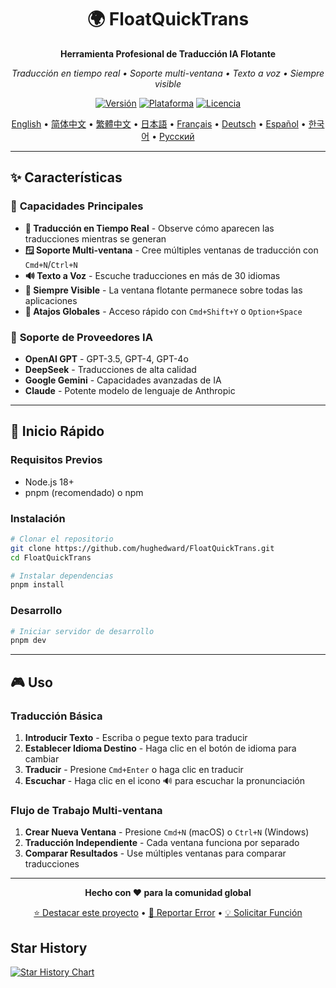 <div align="center">

# 🌍 FloatQuickTrans

**Herramienta Profesional de Traducción IA Flotante**

*Traducción en tiempo real • Soporte multi-ventana • Texto a voz • Siempre visible*

[![Versión](https://img.shields.io/badge/versión-1.0.12-blue.svg)](https://github.com/hughedward/FloatQuickTrans)
[![Plataforma](https://img.shields.io/badge/plataforma-macOS%20%7C%20Windows%20%7C%20Linux-lightgrey.svg)](https://github.com/hughedward/FloatQuickTrans)
[![Licencia](https://img.shields.io/badge/licencia-MIT-green.svg)](../LICENSE)

[English](../README.md) • [简体中文](README-zh.md) • [繁體中文](README-zh-TW.md) • [日本語](README-ja.md) • [Français](README-fr.md) • [Deutsch](README-de.md) • [Español](README-es.md) • [한국어](README-ko.md) • [Русский](README-ru.md)

</div>

---

## ✨ Características

### 🚀 **Capacidades Principales**
- **🌊 Traducción en Tiempo Real** - Observe cómo aparecen las traducciones mientras se generan
- **🪟 Soporte Multi-ventana** - Cree múltiples ventanas de traducción con `Cmd+N`/`Ctrl+N`
- **🔊 Texto a Voz** - Escuche traducciones en más de 30 idiomas
- **📌 Siempre Visible** - La ventana flotante permanece sobre todas las aplicaciones
- **🎯 Atajos Globales** - Acceso rápido con `Cmd+Shift+Y` o `Option+Space`

### 🤖 **Soporte de Proveedores IA**
- **OpenAI GPT** - GPT-3.5, GPT-4, GPT-4o
- **DeepSeek** - Traducciones de alta calidad
- **Google Gemini** - Capacidades avanzadas de IA
- **Claude** - Potente modelo de lenguaje de Anthropic

---

## 🚀 Inicio Rápido

### Requisitos Previos
- Node.js 18+
- pnpm (recomendado) o npm

### Instalación

```bash
# Clonar el repositorio
git clone https://github.com/hughedward/FloatQuickTrans.git
cd FloatQuickTrans

# Instalar dependencias
pnpm install
```

### Desarrollo

```bash
# Iniciar servidor de desarrollo
pnpm dev
```

---

## 🎮 Uso

### Traducción Básica
1. **Introducir Texto** - Escriba o pegue texto para traducir
2. **Establecer Idioma Destino** - Haga clic en el botón de idioma para cambiar
3. **Traducir** - Presione `Cmd+Enter` o haga clic en traducir
4. **Escuchar** - Haga clic en el icono 🔊 para escuchar la pronunciación

### Flujo de Trabajo Multi-ventana
1. **Crear Nueva Ventana** - Presione `Cmd+N` (macOS) o `Ctrl+N` (Windows)
2. **Traducción Independiente** - Cada ventana funciona por separado
3. **Comparar Resultados** - Use múltiples ventanas para comparar traducciones

---

<div align="center">

**Hecho con ❤️ para la comunidad global**

[⭐ Destacar este proyecto](https://github.com/hughedward/FloatQuickTrans) • [🐛 Reportar Error](https://github.com/hughedward/FloatQuickTrans/issues) • [💡 Solicitar Función](https://github.com/hughedward/FloatQuickTrans/issues)

</div>

## Star History

[![Star History Chart](https://api.star-history.com/svg?repos=hughedward/FloatQuickTrans&type=Date)](https://www.star-history.com/#hughedward/FloatQuickTrans&Date)

